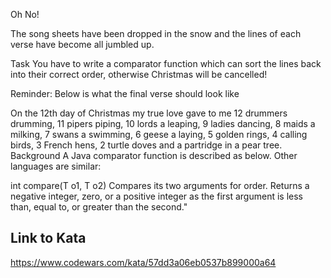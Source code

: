 Oh No!

The song sheets have been dropped in the snow and the lines of each verse have become all jumbled up.

Task
You have to write a comparator function which can sort the lines back into their correct order, otherwise Christmas will be cancelled!

Reminder: Below is what the final verse should look like

On the 12th day of Christmas my true love gave to me
12 drummers drumming,
11 pipers piping, 
10 lords a leaping, 
9 ladies dancing, 
8 maids a milking,
7 swans a swimming, 
6 geese a laying, 
5 golden rings, 
4 calling birds,
3 French hens, 
2 turtle doves and 
a partridge in a pear tree.
Background
A Java comparator function is described as below. Other languages are similar:

int compare(T o1, T o2) Compares its two arguments for order. Returns a negative integer, zero, or a positive integer as the first argument is less than, equal to, or greater than the second."

## Link to Kata
https://www.codewars.com/kata/57dd3a06eb0537b899000a64